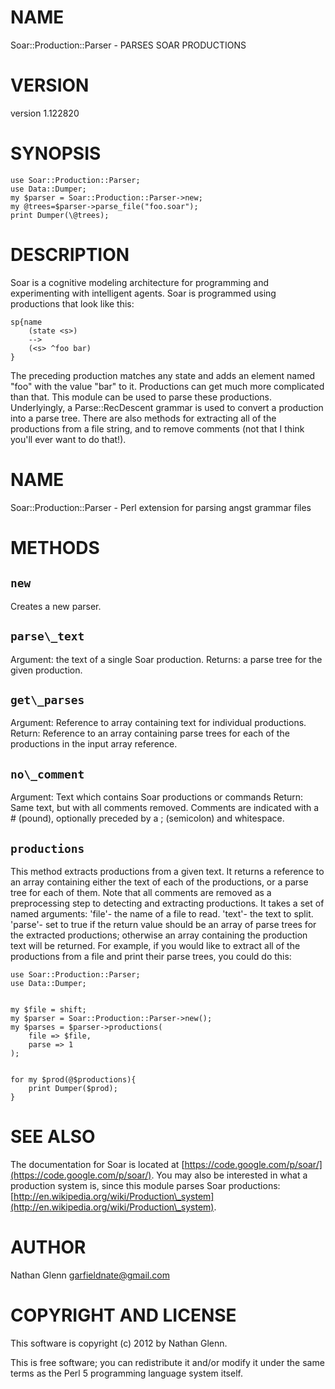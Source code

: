 # NAME

Soar::Production::Parser - PARSES SOAR PRODUCTIONS

# VERSION

version 1.122820

# SYNOPSIS

    use Soar::Production::Parser;
    use Data::Dumper;
    my $parser = Soar::Production::Parser->new;
    my @trees=$parser->parse_file("foo.soar");
    print Dumper(\@trees);

# DESCRIPTION

Soar is a cognitive modeling architecture for programming and experimenting with intelligent agents. Soar is programmed using productions that look like this:

	sp{name
		(state <s>)
		-->
		(<s> ^foo bar)
	}

The preceding production matches any state and adds an element named "foo" with the value "bar" to it. Productions can get much more complicated than that.
This module can be used to parse these productions. Underlyingly, a Parse::RecDescent grammar is used to convert a production into a parse tree. 
There are also methods for extracting all of the productions from a file string, and to remove comments (not that I think you'll ever want to do that!). 

# NAME

Soar::Production::Parser - Perl extension for parsing angst grammar files

# METHODS

## `new`

Creates a new parser.

## `parse\_text`

Argument: the text of a single Soar production.
Returns: a parse tree for the given production.

## `get\_parses`

Argument: Reference to array containing text for individual productions.
Return: Reference to an array containing parse trees for each of the productions in the input array reference.

## `no\_comment`

Argument: Text which contains Soar productions or commands
Return: Same text, but with all comments removed. Comments are indicated with a \# (pound), optionally preceded by a ; (semicolon) and whitespace.

## `productions`

This method extracts productions from a given text. It returns a reference to an array containing either the text of each of the productions, or a parse tree for each of them. Note that all comments are removed as a preprocessing step to detecting and extracting productions. It takes a set of named arguments:
'file'- the name of a file to read.
'text'- the text to split.
'parse'- set to true if the return value should be an array of parse trees for the extracted productions; otherwise an array containing the production text will be returned.
For example, if you would like to extract all of the productions from a file and print their parse trees, you could do this:

    use Soar::Production::Parser;
	use Data::Dumper;
	

	my $file = shift;
	my $parser = Soar::Production::Parser->new();
	my $parses = $parser->productions(
		file => $file,
		parse => 1
	);
	

	for my $prod(@$productions){
		print Dumper($prod);
	}

# SEE ALSO

The documentation for Soar is located at [https://code.google.com/p/soar/](https://code.google.com/p/soar/).
You may also be interested in what a production system is, since this module parses Soar productions: [http://en.wikipedia.org/wiki/Production\_system](http://en.wikipedia.org/wiki/Production\_system).

# AUTHOR

Nathan Glenn <garfieldnate@gmail.com>

# COPYRIGHT AND LICENSE

This software is copyright (c) 2012 by Nathan Glenn.

This is free software; you can redistribute it and/or modify it under
the same terms as the Perl 5 programming language system itself.
